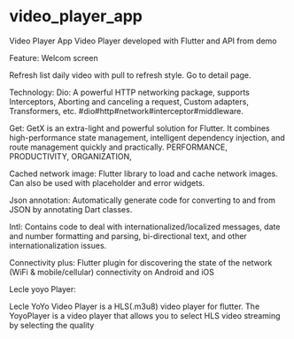 # video_player_app

Video Player App
Video Player developed with Flutter and API from demo

Feature:
Welcom screen


Refresh list daily video with pull to refresh style.
Go to detail page.



Technology:
 Dio: 
 A powerful HTTP networking package, supports Interceptors, Aborting and canceling a request, Custom adapters, Transformers, etc. #dio#http#network#interceptor#middleware.
 
 Get: 
GetX is an extra-light and powerful solution for Flutter. It combines high-performance state management, intelligent dependency injection, and route management quickly and practically.
PERFORMANCE, PRODUCTIVITY, ORGANIZATION, 

 Cached network image: 
Flutter library to load and cache network images. Can also be used with placeholder and error widgets.

 Json annotation: 
Automatically generate code for converting to and from JSON by annotating Dart classes.

 Intl: 
Contains code to deal with internationalized/localized messages, date and number formatting and parsing, bi-directional text, and other internationalization issues.

 Connectivity plus:
Flutter plugin for discovering the state of the network (WiFi & mobile/cellular) connectivity on Android and iOS

Lecle yoyo Player:

Lecle YoYo Video Player is a HLS(.m3u8) video player for flutter. The YoyoPlayer is a video player that allows you to select HLS video streaming by selecting the quality






